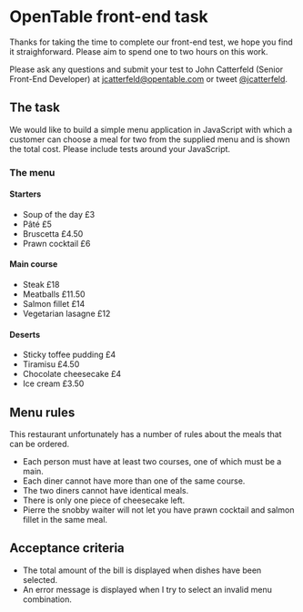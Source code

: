 OpenTable front-end task
========================

Thanks for taking the time to complete our front-end test, we hope you find it straighforward.  Please aim to spend one to two hours on this work.

Please ask any questions and submit your test to John Catterfeld (Senior Front-End Developer) at [jcatterfeld@opentable.com][mailto] or tweet [@jcatterfeld][tweet].

## The task

We would like to build a simple menu application in JavaScript with which a customer can choose a meal for two from the supplied menu and is shown the total cost.  Please include tests around your JavaScript.


### The menu

#### Starters
- Soup of the day £3
- Pâté £5
- Bruscetta £4.50
- Prawn cocktail £6

#### Main course
- Steak £18
- Meatballs £11.50
- Salmon fillet £14
- Vegetarian lasagne £12

#### Deserts
- Sticky toffee pudding £4
- Tiramisu £4.50
- Chocolate cheesecake £4
- Ice cream £3.50


## Menu rules

This restaurant unfortunately has a number of rules about the meals that can be ordered.

- Each person must have at least two courses, one of which must be a main.
- Each diner cannot have more than one of the same course.
- The two diners cannot have identical meals.
- There is only one piece of cheesecake left.
- Pierre the snobby waiter will not let you have prawn cocktail and salmon fillet in the same meal.


## Acceptance criteria

- The total amount of the bill is displayed when dishes have been selected.
- An error message is displayed when I try to select an invalid menu combination.

[mailto]: mailto:jcatterfeld@opentable.com
[tweet]: http://www.twitter.com/jcatterfeld